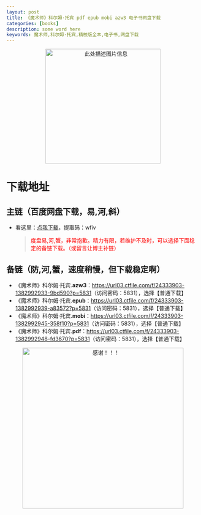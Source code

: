 ```yaml
---
layout: post
title: 《魔术师》科尔姆·托宾 pdf epub mobi azw3 电子书网盘下载
categories: [books]
description: some word here
keywords: 魔术师,科尔姆·托宾,精校版全本,电子书,网盘下载
---
```


<div align="center"><img src="https://qweree.cn/wp-content/uploads/2024/10/mo-shu-shi-tuya.jpg" alt="此处描述图片信息" width="300px" height="auto"></div>

# 下载地址

## 主链（百度网盘下载，易,河,斜）

- 看这里：[点我下载](https://pan.baidu.com/s/1iMXUbSbtZQZjDcqDmnWUyw?pwd=wfiv)，提取码：wfiv

  > <p style="color:red" >度盘易,河,蟹，非常抱歉。精力有限，若维护不及时，可以选择下面稳定的备链下载。（或留言让博主补链）</p>

## 备链（防,河,蟹，速度稍慢，但下载稳定啊）

- 《魔术师》科尔姆·托宾.**azw3**：<https://url03.ctfile.com/f/24333903-1382992933-9bd590?p=5831>（访问密码：5831），选择【普通下载】
- 《魔术师》科尔姆·托宾.**epub**：<https://url03.ctfile.com/f/24333903-1382992939-a83572?p=5831>（访问密码：5831），选择【普通下载】
- 《魔术师》科尔姆·托宾.**mobi**：<https://url03.ctfile.com/f/24333903-1382992945-358f10?p=5831>（访问密码：5831），选择【普通下载】
- 《魔术师》科尔姆·托宾.**pdf**：<https://url03.ctfile.com/f/24333903-1382992948-fd3670?p=5831>（访问密码：5831），选择【普通下载】

<div align="center"><img src="https://pic.imgdb.cn/item/6707df6bd29ded1a8ce37031.gif" alt="感谢！！！" width="420px" height="auto"/></div>
